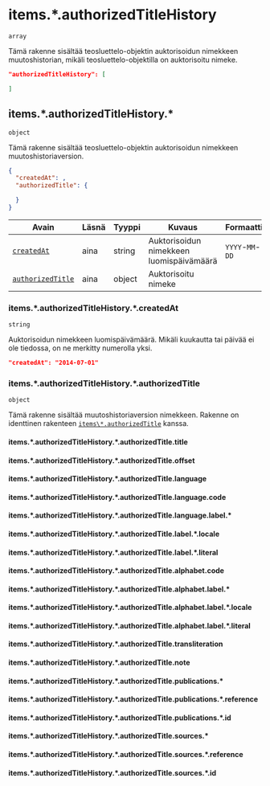 # items.\*.authorizedTitleHistory

`array`

Tämä rakenne sisältää teosluettelo-objektin auktorisoidun nimekkeen muutoshistorian, mikäli teosluettelo-objektilla on auktorisoitu nimeke.

```JSON
"authorizedTitleHistory": [

]
```

## items.\*.authorizedTitleHistory.\*

`object`

Tämä rakenne sisältää teosluettelo-objektin auktorisoidun nimekkeen muutoshistoriaversion.

```JSON
{
  "createdAt": ,
  "authorizedTitle": {

  }
}
```
| Avain | Läsnä | Tyyppi | Kuvaus | Formaatti |
| --- | --- | --- | --- | --- |
| [`createdAt`](#itemsauthorizedtitlehistorycreatedat) | aina | string | Auktorisoidun nimekkeen luomispäivämäärä | `YYYY`-`MM`-`DD` |
| [`authorizedTitle`](#itemsauthorizedtitlehistoryauthorizedtitle) | aina | object | Auktorisoitu nimeke| |

### items.\*.authorizedTitleHistory.\*.createdAt

`string`

Auktorisoidun nimekkeen luomispäivämäärä. Mikäli kuukautta tai päivää ei ole tiedossa, on ne merkitty numerolla yksi.
```JSON
"createdAt": "2014-07-01"
```

### items.\*.authorizedTitleHistory.\*.authorizedTitle

`object`

Tämä rakenne sisältää muutoshistoriaversion nimekkeen. Rakenne on identtinen rakenteen [`items\*.authorizedTitle`](items/authorizedTitle.md) kanssa.

#### items.\*.authorizedTitleHistory.\*.authorizedTitle.title
#### items.\*.authorizedTitleHistory.\*.authorizedTitle.offset
#### items.\*.authorizedTitleHistory.\*.authorizedTitle.language
#### items.\*.authorizedTitleHistory.\*.authorizedTitle.language.code
#### items.\*.authorizedTitleHistory.\*.authorizedTitle.language.label.\*
#### items.\*.authorizedTitleHistory.\*.authorizedTitle.label.\*.locale
#### items.\*.authorizedTitleHistory.\*.authorizedTitle.label.\*.literal
#### items.\*.authorizedTitleHistory.\*.authorizedTitle.alphabet.code
#### items.\*.authorizedTitleHistory.\*.authorizedTitle.alphabet.label.\*
#### items.\*.authorizedTitleHistory.\*.authorizedTitle.alphabet.label.\*.locale
#### items.\*.authorizedTitleHistory.\*.authorizedTitle.alphabet.label.\*.literal
#### items.\*.authorizedTitleHistory.\*.authorizedTitle.transliteration
#### items.\*.authorizedTitleHistory.\*.authorizedTitle.note
#### items.\*.authorizedTitleHistory.\*.authorizedTitle.publications.\*
#### items.\*.authorizedTitleHistory.\*.authorizedTitle.publications.\*.reference
#### items.\*.authorizedTitleHistory.\*.authorizedTitle.publications.\*.id
#### items.\*.authorizedTitleHistory.\*.authorizedTitle.sources.\*
#### items.\*.authorizedTitleHistory.\*.authorizedTitle.sources.\*.reference
#### items.\*.authorizedTitleHistory.\*.authorizedTitle.sources.\*.id